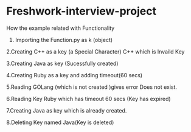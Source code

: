 # Freshwork-interview-project
How the example related with Functionality

1. Importing the Function.py as k  (object)

2.Creating C++ as a key (a Special Character) C++ which is Invaild Key

3.Creating Java as key (Sucessfully created)

4.Creating Ruby as a key and adding timeout(60 secs)

5.Reading GOLang (which is not created )gives error Does not exist.

6.Reading Key Ruby which has timeout 60 secs (Key has expired)

7.Creating Java as key which is already created.
 
8.Deleting Key named Java(Key is deleted)
